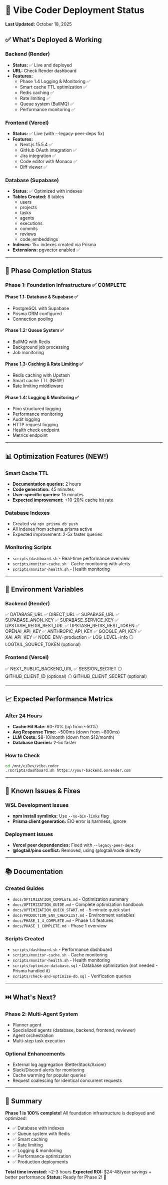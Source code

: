 # 🚀 Vibe Coder Deployment Status

**Last Updated:** October 18, 2025

## ✅ What's Deployed & Working

### Backend (Render)
- **Status:** ✅ Live and deployed
- **URL:** Check Render dashboard
- **Features:**
  - Phase 1.4 Logging & Monitoring ✅
  - Smart cache TTL optimization ✅
  - Redis caching ✅
  - Rate limiting ✅
  - Queue system (BullMQ) ✅
  - Performance monitoring ✅

### Frontend (Vercel)
- **Status:** ✅ Live (with --legacy-peer-deps fix)
- **Features:**
  - Next.js 15.5.4 ✅
  - GitHub OAuth integration ✅
  - Jira integration ✅
  - Code editor with Monaco ✅
  - Diff viewer ✅

### Database (Supabase)
- **Status:** ✅ Optimized with indexes
- **Tables Created:** 8 tables
  - users
  - projects
  - tasks
  - agents
  - executions
  - commits
  - reviews
  - code_embeddings
- **Indexes:** 15+ indexes created via Prisma
- **Extensions:** pgvector enabled ✅

---

## 🎯 Phase Completion Status

### Phase 1: Foundation Infrastructure ✅ COMPLETE

#### Phase 1.1: Database & Supabase ✅
- PostgreSQL with Supabase
- Prisma ORM configured
- Connection pooling

#### Phase 1.2: Queue System ✅
- BullMQ with Redis
- Background job processing
- Job monitoring

#### Phase 1.3: Caching & Rate Limiting ✅
- Redis caching with Upstash
- Smart cache TTL (NEW!)
- Rate limiting middleware

#### Phase 1.4: Logging & Monitoring ✅
- Pino structured logging
- Performance monitoring
- Audit logging
- HTTP request logging
- Health check endpoint
- Metrics endpoint

---

## 📊 Optimization Features (NEW!)

### Smart Cache TTL
- **Documentation queries:** 2 hours
- **Code generation:** 45 minutes
- **User-specific queries:** 15 minutes
- **Expected improvement:** +10-20% cache hit rate

### Database Indexes
- Created via `npx prisma db push`
- All indexes from schema.prisma active
- Expected improvement: 2-5x faster queries

### Monitoring Scripts
- `scripts/dashboard.sh` - Real-time performance overview
- `scripts/monitor-cache.sh` - Cache monitoring with alerts
- `scripts/monitor-health.sh` - Health monitoring

---

## 🔧 Environment Variables

### Backend (Render)
✅ DATABASE_URL
✅ DIRECT_URL
✅ SUPABASE_URL
✅ SUPABASE_ANON_KEY
✅ SUPABASE_SERVICE_KEY
✅ UPSTASH_REDIS_REST_URL
✅ UPSTASH_REDIS_REST_TOKEN
✅ OPENAI_API_KEY
✅ ANTHROPIC_API_KEY
✅ GOOGLE_API_KEY
✅ XAI_API_KEY
✅ NODE_ENV=production
✅ LOG_LEVEL=info
⚪ LOGTAIL_SOURCE_TOKEN (optional)

### Frontend (Vercel)
✅ NEXT_PUBLIC_BACKEND_URL
✅ SESSION_SECRET
⚪ GITHUB_CLIENT_ID (optional)
⚪ GITHUB_CLIENT_SECRET (optional)

---

## 📈 Expected Performance Metrics

### After 24 Hours
- **Cache Hit Rate:** 60-70% (up from ~50%)
- **Avg Response Time:** ~500ms (down from ~800ms)
- **LLM Costs:** $8-10/month (down from $12/month)
- **Database Queries:** 2-5x faster

### How to Check
```bash
cd /mnt/e/Dev/vibe-coder
./scripts/dashboard.sh https://your-backend.onrender.com
```

---

## 🐛 Known Issues & Fixes

### WSL Development Issues
- **npm install symlinks:** Use `--no-bin-links` flag
- **Prisma client generation:** EIO error is harmless, ignore

### Deployment Issues
- **Vercel peer dependencies:** Fixed with `--legacy-peer-deps`
- **@logtail/pino conflict:** Removed, using @logtail/node directly

---

## 📚 Documentation

### Created Guides
- `docs/OPTIMIZATION_COMPLETE.md` - Optimization summary
- `docs/OPTIMIZATION_GUIDE.md` - Complete optimization handbook
- `docs/OPTIMIZATION_QUICK_START.md` - 5-minute quick start
- `docs/PRODUCTION_ENV_CHECKLIST.md` - Environment variables
- `docs/PHASE_1_4_COMPLETE.md` - Phase 1.4 features
- `docs/PHASE_1_COMPLETE.md` - Phase 1 overview

### Scripts Created
- `scripts/dashboard.sh` - Performance dashboard
- `scripts/monitor-cache.sh` - Cache monitoring
- `scripts/monitor-health.sh` - Health monitoring
- `scripts/optimize-database.sql` - Database optimization (not needed - Prisma handled it)
- `scripts/check-and-optimize-db.sql` - Verification queries

---

## ⏭️ What's Next?

### Phase 2: Multi-Agent System
- Planner agent
- Specialized agents (database, backend, frontend, reviewer)
- Agent orchestration
- Multi-step task execution

### Optional Enhancements
- External log aggregation (BetterStack/Axiom)
- Slack/Discord alerts for monitoring
- Cache warming for popular queries
- Request coalescing for identical concurrent requests

---

## 🎉 Summary

**Phase 1 is 100% complete!** All foundation infrastructure is deployed and optimized:
- ✅ Database with indexes
- ✅ Queue system with Redis
- ✅ Smart caching
- ✅ Rate limiting
- ✅ Logging & monitoring
- ✅ Performance optimization
- ✅ Production deployments

**Total time invested:** ~2-3 hours
**Expected ROI:** $24-48/year savings + better performance
**Status:** Ready for Phase 2! 🚀
